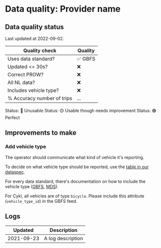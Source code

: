 # Data quality: Provider name

## Data quality status

Last updated at 2022-09-02.

| **Quality check**           | **Quality**
| --                          | --          |
| Uses data standard?         | ✅ GBFS
| Updated <= 30s?             | ❌
| Correct PROW?               | ❌
| All NL data?                | ❌
| Includes vehicle type?      | ❌
| % Accuracy number of trips  | ...

Status: 🔴 Unusable
Status: 🟡 Usable though needs improvement
Status: 🟢 Perfect

## Improvements to make

### Add vehicle type

The operator should communicate what kind of vehicle it's reporting. 

To decide on what vehicle type should be reported, use the [table in our dataspec](https://docs.crow.nl/deelfietsdashboard/hr-dataspec/#vehicle-types).

For every data standard, there's documentation on how to include the vehicle type ([GBFS](https://github.com/NABSA/gbfs/blob/master/gbfs.md#vehicle_typesjson-added-in-v21), [MDS](https://github.com/openmobilityfoundation/mobility-data-specification/blob/main/general-information.md#vehicle-types)).

For Cykl, all vehicles are of type `bicycle`. Please include this attribute (`vehicle_type_id`) in the GBFS feed.

## Logs

| Updated    | Description
| ----       | ---
| 2021-09-23 | A log description
